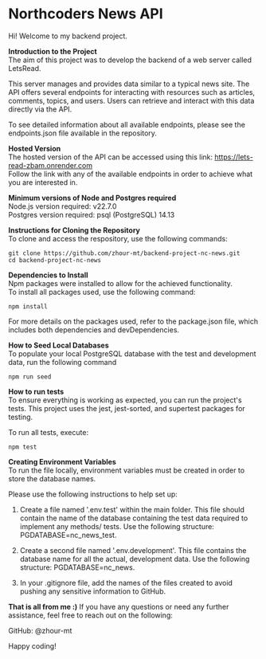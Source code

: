 # Northcoders News API

Hi! Welcome to my backend project.

**Introduction to the Project**  
The aim of this project was to develop the backend of a web server called LetsRead.  

This server manages and provides data similar to a typical news site. The API offers several endpoints for interacting with resources such as articles, comments, topics, and users. Users can retrieve and interact with this data directly via the API.  

To see detailed information about all available endpoints, please see the endpoints.json file available in the repository.  

**Hosted Version**  
The hosted version of the API can be accessed using this link: https://lets-read-zbam.onrender.com  
Follow the link with any of the available endpoints in order to achieve what you are interested in.  

**Minimum versions of Node and Postgres required**  
Node.js version required: v22.7.0  
Postgres version required: psql (PostgreSQL) 14.13  

**Instructions for Cloning the Repository**  
To clone and access the respository, use the following commands:  

```  
git clone https://github.com/zhour-mt/backend-project-nc-news.git  
cd backend-project-nc-news  
```  

**Dependencies to Install**  
Npm packages were installed to allow for the achieved functionality.  
To install all packages used, use the following command:  

```  
npm install  
```  

For more details on the packages used, refer to the package.json file, which includes both dependencies and devDependencies.

**How to Seed Local Databases**  
To populate your local PostgreSQL database with the test and development data, run the following command

```  
npm run seed  
```  


**How to run tests**  
To ensure everything is working as expected, you can run the project's tests. This project uses the jest, jest-sorted, and supertest packages for testing.

To run all tests, execute:

```  
npm test  
```  

**Creating Environment Variables**  
To run the file locally, environment variables must be created in order to store the database names.  

Please use the following instructions to help set up:  

1. Create a file named '.env.test' within the main folder. This file should contain the name of the database containing the test data required to implement any methods/ tests. Use the following structure: PGDATABASE=nc_news_test.  

2. Create a second file named '.env.development'. This file contains the database name for all the actual, development data. Use the following structure: PGDATABASE=nc_news.  

3. In your .gitignore file, add the names of the files created to avoid pushing any sensitive information to GitHub.


**That is all from me :)**
If you have any questions or need any further assistance, feel free to reach out on the following:

GitHub: @zhour-mt

Happy coding!